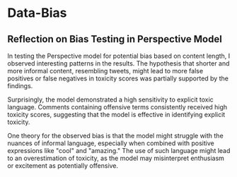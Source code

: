 # Data-Bias

## Reflection on Bias Testing in Perspective Model

In testing the Perspective model for potential bias based on content length, I observed interesting patterns in the results. The hypothesis that shorter and more informal content, resembling tweets, might lead to more false positives or false negatives in toxicity scores was partially supported by the findings.

Surprisingly, the model demonstrated a high sensitivity to explicit toxic language. Comments containing offensive terms consistently received high toxicity scores, suggesting that the model is effective in identifying explicit toxicity.

One theory for the observed bias is that the model might struggle with the nuances of informal language, especially when combined with positive expressions like "cool" and "amazing." The use of such language might lead to an overestimation of toxicity, as the model may misinterpret enthusiasm or excitement as potentially offensive.
